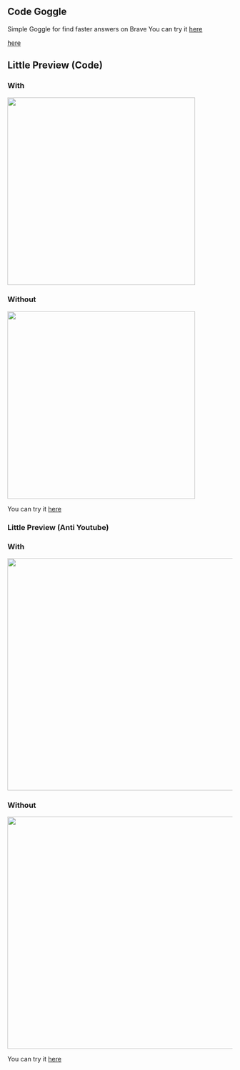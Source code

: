 ## Code Goggle
Simple Goggle for find faster answers on Brave
You can try it [here](https://search.brave.com/goggles?q=&source=web&goggles_id=https%253A%252F%252Fraw.githubusercontent.com%252FJusteWilli%252FBrave-Goggle%252Fmain%252Fgoggles%252Fcode.goggle)

[here](https://search.brave.com/goggles?q=&source=web&goggles_id=https%253A%252F%252Fraw.githubusercontent.com%252FJusteWilli%252FBrave-Goggle%252Fmain%252Fgoggles%252FAnti-Youtube.goggle&nav=site)



## Little Preview (Code)

### With 

<img src="https://user-images.githubusercontent.com/83806444/175784940-d8abe279-4747-4417-b3c0-b95aa472a7b3.png" width="420">

### Without 

<img src="https://user-images.githubusercontent.com/83806444/175785112-cf31d38b-ecd2-41ce-aa39-77261e7071c0.png" width="420">

You can try it [here](https://search.brave.com/goggles?q=&source=web&goggles_id=https%253A%252F%252Fraw.githubusercontent.com%252FJusteWilli%252FBrave-Goggle%252Fmain%252Fgoggles%252Fcode.goggle)

### Little Preview (Anti Youtube)

### With 

<img src="https://user-images.githubusercontent.com/83806444/182122621-7142a920-d2c7-4380-bbf7-39a1727b915a.png" width="520">

### Without 

<img src="https://user-images.githubusercontent.com/83806444/182122386-02ba729b-3232-4bdd-8bf1-35f2239567e1.png" width="520">

You can try it [here](https://search.brave.com/goggles?q=&source=web&goggles_id=https%253A%252F%252Fraw.githubusercontent.com%252FJusteWilli%252FBrave-Goggle%252Fmain%252Fgoggles%252FAnti-Youtube.goggle&nav=site)
